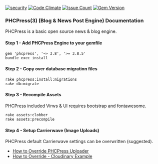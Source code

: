 [![security](https://hakiri.io/github/PHCNetworks/phc-press/master.svg)](https://hakiri.io/github/PHCNetworks/phc-press/master)
[![Code Climate](https://codeclimate.com/github/PHCNetworks/phc-press/badges/gpa.svg)](https://codeclimate.com/github/PHCNetworks/phc-press)
[![Issue Count](https://codeclimate.com/github/PHCNetworks/phc-press/badges/issue_count.svg)](https://codeclimate.com/github/PHCNetworks/phc-press)
[![Gem Version](https://badge.fury.io/rb/phcpress.svg)](https://badge.fury.io/rb/phcpress)  
  
### PHCPress(3) (Blog & News Post Engine) Documentation
PHCPress is a basic open source news & blog engine.
  
#### Step 1 - Add PHCPress Engine to your gemfile  

	gem 'phcpress', '~> 3.8', '>= 3.8.5'
	bundle exec install
  
#### Step 2 - Copy over database migration files  

	rake phcpress:install:migrations
	rake db:migrate
  
#### Step 3 - Recompile Assets  
PHCPress included Virws & UI requires bootstrap and fontawesome.  
  
	rake assets:clobber
	rake assets:precompile

#### Step 4 - Setup Carrierwave (Image Uploads)  
PHCPress default Carrierwave settings can be overwritten (suggested).  
  
- [How to Override PHCPress Uploader](https://github.com/PHCNetworks/phc-press/wiki/Image-Uploader---Override)
- [How to Override - Cloudinary Example](https://github.com/PHCNetworks/phc-press/wiki/Image-Uploader-(Cloudinary))
